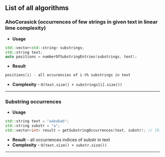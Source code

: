 ## List of all algorithms

### AhoCorasick (occurrences of few strings in given text in linear lime complexity)
- **Usage**
```c++
std::vector<std::string> substrings;
std::string text;
auto positions = numberOfSubstringEntries(substrings, text);
```
- **Result**
```c++
positions[i] - all occurencies of i-th substrings in text
```
- **Complexity** - `O(text.size() + substrings[i].size())`

---

### Substring occurrences
- **Usage**
```c++
std::string text = "aababab";
std::string substr = "a";
std::vector<int> result = getSubstringOccurrences(text, substr); // [0, 1, 3, 5]
```
- **Result** - all occurrences indices of substr in text
- **Complexity** - `O(text.size() + substr.size())`

---

